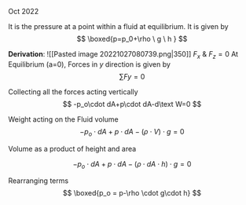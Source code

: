 Oct 2022
  


It is the pressure at a point within a fluid at equilibrium. It is given by 
$$
\boxed{p=p_0+\rho \ g \ h }
$$

**Derivation**: 
![[Pasted image 20221027080739.png|350]]
$F_x \ \& \ F_z=0$ 
At Equilibrium (a=0), Forces in $y$ direction is given by
$$
\sum Fy = 0
$$

Collecting all the forces acting vertically
$$
-p_o\cdot dA+p\cdot dA-d\text W=0
$$

Weight acting on the Fluid volume 
$$
-p_o\cdot dA+p\cdot dA-(\rho\cdot V)\cdot g=0
$$

Volume as a product of height and area

$$
-p_o\cdot dA+p\cdot dA-(\rho\cdot dA\cdot h)\cdot g=0
$$

Rearranging terms
$$
\boxed{p_o = p-\rho \cdot g\cdot h}
$$

